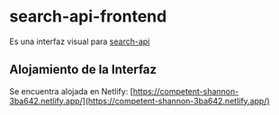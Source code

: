 # search-api-frontend
Es una interfaz visual para [search-api](https://github.com/gonzalezlrjesus/search-api)

## Alojamiento de la Interfaz

Se encuentra alojada en Netlify: [https://competent-shannon-3ba642.netlify.app/](https://competent-shannon-3ba642.netlify.app/)
